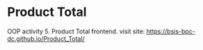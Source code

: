 # Product Total
OOP activity 5. Product Total frontend. visit site: https://bsis-bpc-dc.github.io/Product_Total/

